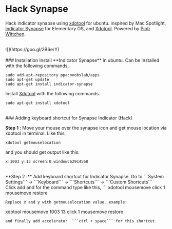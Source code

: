 # Hack Synapse

Hack indicator synapse using [xdotool](https://github.com/jordansissel/xdotool) for ubuntu. 
inspired by Mac Spotlight, [Indicator Synapse](http://www.elementaryos-fr.org/documentation/indicators/indicator-synapse/) for Elementary OS, and [Xdotool](https://github.com/jordansissel/xdotool). Powered by [Piotr Wittchen](http://blog.wittchen.biz.pl/synapse-indicator-spotlight-for-ubuntu/).

<br>
![](https://goo.gl/2B6erY)
<br><br>
### Installation
Install **Indicator Synapse** in ubuntu. Can be installed with the following commands,

```
sudo add-apt-repository ppa:noobslab/apps 
sudo apt-get update
sudo apt-get install indicator-synapse

```

Install [Xdotool](https://github.com/jordansissel/xdotool) with the following commands.

```
sudo apt-get install xdotool

```

<br>
### Adding keyboard shortcut for Synapse Indicator (Hack)

**Step 1 :** Move your mouse over the synapse icon and get mouse location via xdotool in terminal. Like this,


```
xdotool getmouselocation
```
and you should get output like this:
```
x:1003 y:13 screen:0 window:62914568
```
<br>
**Step 2 :** Add keyboard shortcut for Indicator Synapse. Go to
```System Settings``` -> ```Keyboard``` -> ```Shortcuts``` -> ```Custom Shortcuts``` <br>
Click add and for the command type like this,
```
xdotool mousemove <x> <y> click 1 mousemove restore

```
Replace x and y with getmouselocation value. example: 

```
xdotool mousemove 1003 13 click 1 mousemove restore

```
and finally add accelerator  ```ctrl + space``` for this shortcut.

